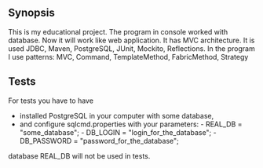 ## Synopsis
This is my educational project. The program in console worked with database.
Now it will work like web application.
It has MVC architecture. It is used JDBC, Maven, PostgreSQL, JUnit, Mockito,
Reflections. In the program I use patterns: MVC, Command, TemplateMethod, FabricMethod, Strategy

## Tests
For tests you have to have
- installed PostgreSQL in your computer with some database,
- and configure sqlcmd.properties with your parameters:
        - REAL_DB = "some_database";
        - DB_LOGIN = "login_for_the_database";
        - DB_PASSWORD = "password_for_the_database";

database REAL_DB will not be used in tests.